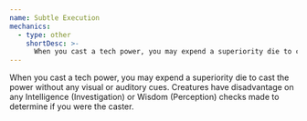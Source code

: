 ```yaml
---
name: Subtle Execution
mechanics:
  - type: other
    shortDesc: >-
      When you cast a tech power, you may expend a superiority die to cast the power without any visual or auditory cues. Creatures have disadvantage on any Intelligence (Investigation) or Wisdom (Perception) checks made to determine if you were the caster.
---
```

When you cast a tech power, you may expend a superiority die to cast the power without any visual or auditory cues. Creatures have disadvantage on any Intelligence (Investigation) or Wisdom (Perception) checks made to determine if you were the caster.
